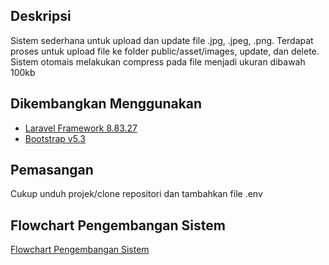 ## Deskripsi
Sistem sederhana untuk upload dan update file .jpg, .jpeg, .png. Terdapat proses untuk upload file ke folder public/asset/images, update, dan delete. Sistem otomais melakukan compress pada file menjadi ukuran dibawah 100kb

## Dikembangkan Menggunakan
-   [Laravel Framework 8.83.27](https://laravel.com/docs/8.x)
-   [Bootstrap v5.3](https://getbootstrap.com/docs/5.1/getting-started/introduction/)

## Pemasangan
Cukup unduh projek/clone repositori dan tambahkan file .env

## Flowchart Pengembangan Sistem
[Flowchart Pengembangan Sistem](https://drive.google.com/file/d/1SeBa2w1PrbeTfZO6UCuxtW-FmeOFNGk2/view?usp=sharing)
